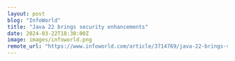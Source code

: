 ```yaml
---
layout: post
blog: "InfoWorld"
title: "Java 22 brings security enhancements"
date: 2024-03-22T18:30:00Z
image: images/infoworld.png
remote_url: "https://www.infoworld.com/article/3714769/java-22-brings-security-enhancements.html#tk.rss_applicationdevelopment"
---
```

